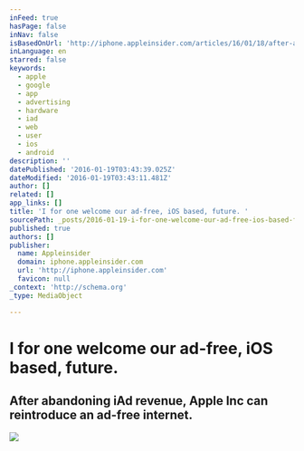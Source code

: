 ```yaml
---
inFeed: true
hasPage: false
inNav: false
isBasedOnUrl: 'http://iphone.appleinsider.com/articles/16/01/18/after-abandoning-iad-revenue-apple-can-reintroduce-an-ad-free-internet-'
inLanguage: en
starred: false
keywords:
  - apple
  - google
  - app
  - advertising
  - hardware
  - iad
  - web
  - user
  - ios
  - android
description: ''
datePublished: '2016-01-19T03:43:39.025Z'
dateModified: '2016-01-19T03:43:11.481Z'
author: []
related: []
app_links: []
title: 'I for one welcome our ad-free, iOS based, future. '
sourcePath: _posts/2016-01-19-i-for-one-welcome-our-ad-free-ios-based-future.md
published: true
authors: []
publisher:
  name: Appleinsider
  domain: iphone.appleinsider.com
  url: 'http://iphone.appleinsider.com'
  favicon: null
_context: 'http://schema.org'
_type: MediaObject

---
```

# I for one welcome our ad-free, iOS based, future. 

<article style=""><h1>After abandoning iAd revenue, Apple Inc can reintroduce an ad-free internet.</h1><img src="https://s3-us-west-2.amazonaws.com/the-grid-img/p/881a68688327a7deeaf886b96a5608f25eb6a06e.jpg" /></article>